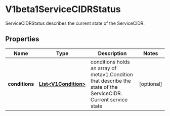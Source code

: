 

# V1beta1ServiceCIDRStatus

ServiceCIDRStatus describes the current state of the ServiceCIDR.

## Properties

| Name | Type | Description | Notes |
|------------ | ------------- | ------------- | -------------|
|**conditions** | [**List&lt;V1Condition&gt;**](V1Condition.md) | conditions holds an array of metav1.Condition that describe the state of the ServiceCIDR. Current service state |  [optional] |




